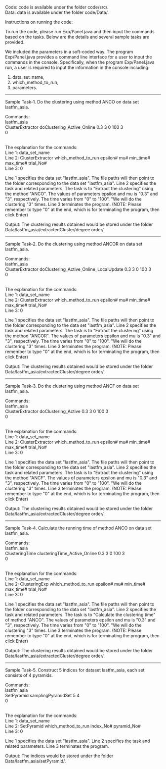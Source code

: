 Code: code is available under the folder code/src/. <br/>
Data: data is available under the folder code/Data/. <br/>

Instructions on running the code: <br/>

To run the code, please run Exp/Panel.java and then input the commands based on the tasks. Below are the details and several sample tasks are provided. <br/>

We included the parameters in a soft-coded way. The program Exp/Panel.java provides a command line interface for a user to input the commands in the console. Specifically, when the program Exp/Panel.java run, a user is required to input the information in the console including: <br/>
1) data_set_name,  <br/>
2) which_method_to_run,  <br/>
3) parameters.  <br/>

------------------------------------------------------------------------------------------------------------
Sample Task-1. Do the clustering using method ANCO on data set lastfm_asia.

Commands:<br/>
lastfm_asia<br/>
ClusterExtractor doClustering_Active_Online 0.3 3 0 100 3<br/>
0<br/>

<br/>
The explanation for the commands: <br/>
Line 1: data_set_name <br/>
Line 2: ClusterExtractor which_method_to_run epsilon# mu# min_time# max_time# trial_No# <br/>
Line 3: 0

Line 1 specifies the data set "lastfm_asia". The file paths will then point to the folder corresponding to the data set "lastfm_asia".
Line 2 specifies the task and related parameters. The task is to "Extract the clustering" using the method "ANCO". The values of parameters epsilon and mu is "0.3" and "3", respectively. The time varies from "0" to "100". "We will do the clustering "3" times.
Line 3 terminates the program.
(NOTE: Please remember to type "0" at the end, which is for terminating the program, then click Enter)  

Output:
The clustering results obtained would be stored under the folder Data/lastfm_asia/extractedCluster/degree order/.

------------------------------------------------------------------------------------------------------------
Sample Task-2. Do the clustering using method ANCOR on data set lastfm_asia.

Commands:<br/>
lastfm_asia<br/>
ClusterExtractor doClustering_Active_Online_LocalUpdate 0.3 3 0 100 3<br/>
0<br/>

<br/>
The explanation for the commands: <br/>
Line 1: data_set_name <br/>
Line 2: ClusterExtractor which_method_to_run epsilon# mu# min_time# max_time# trial_No# <br/>
Line 3: 0

Line 1 specifies the data set "lastfm_asia". The file paths will then point to the folder corresponding to the data set "lastfm_asia".
Line 2 specifies the task and related parameters. The task is to "Extract the clustering" using the method "ANCOR". The values of parameters epsilon and mu is "0.3" and "3", respectively. The time varies from "0" to "100". "We will do the clustering "3" times.
Line 3 terminates the program.
(NOTE: Please remember to type "0" at the end, which is for terminating the program, then click Enter)  

Output:
The clustering results obtained would be stored under the folder Data/lastfm_asia/extractedCluster/degree order/.

------------------------------------------------------------------------------------------------------------
Sample Task-3. Do the clustering using method ANCF on data set lastfm_asia.

Commands:<br/>
lastfm_asia<br/>
ClusterExtractor doClustering_Active 0.3 3 0 100 3<br/>
0<br/>

<br/>
The explanation for the commands: <br/>
Line 1: data_set_name <br/>
Line 2: ClusterExtractor which_method_to_run epsilon# mu# min_time# max_time# trial_No# <br/>
Line 3: 0

Line 1 specifies the data set "lastfm_asia". The file paths will then point to the folder corresponding to the data set "lastfm_asia".
Line 2 specifies the task and related parameters. The task is to "Extract the clustering" using the method "ANCF". The values of parameters epsilon and mu is "0.3" and "3", respectively. The time varies from "0" to "100". "We will do the clustering "3" times.
Line 3 terminates the program.
(NOTE: Please remember to type "0" at the end, which is for terminating the program, then click Enter)  

Output:
The clustering results obtained would be stored under the folder Data/lastfm_asia/extractedCluster/degree order/.

------------------------------------------------------------------------------------------------------------
Sample Task-4. Calculate the running time of method ANCO on data set lastfm_asia.

Commands:<br/>
lastfm_asia<br/>
ClusteringTime clusteringTime_Active_Online 0.3 3 0 100 3<br/>
0<br/>

<br/>
The explanation for the commands: <br/>
Line 1: data_set_name <br/>
Line 2: ClusteringExp which_method_to_run epsilon# mu# min_time# max_time# trial_No# <br/>
Line 3: 0

Line 1 specifies the data set "lastfm_asia". The file paths will then point to the folder corresponding to the data set "lastfm_asia".
Line 2 specifies the task and related parameters. The task is to "Calculate the clustering time" of method "ANCO". The values of parameters epsilon and mu is "0.3" and "3", respectively. The time varies from "0" to "100". "We will do the clustering "3" times.
Line 3 terminates the program.
(NOTE: Please remember to type "0" at the end, which is for terminating the program, then click Enter)  

Output:
The clustering results obtained would be stored under the folder Data/lastfm_asia/extractedCluster/degree order/.

------------------------------------------------------------------------------------------------------------
Sample Task-5. Construct 5 indices for dataset lastfm_asia, each set consists of 4 pyramids.

Commands:<br/>
lastfm_asia<br/>
SetPyramid samplingPyramidSet 5 4<br/>
0<br/>

<br/>
The explanation for the commands: <br/>
Line 1: data_set_name <br/>
Line 2: SetPyramid which_method_to_run index_No# pyramid_No# <br/>
Line 3: 0

Line 1 specifies the data set "lastfm_asia". 
Line 2 specifies the task and related parameters.
Line 3 terminates the program.

Output:
The indices would be stored under the folder Data/lastfm_asia/setPyramid/.
